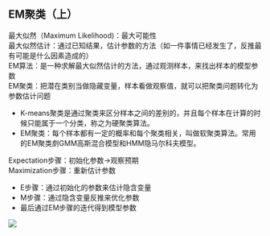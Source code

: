 ## EM聚类（上）
最大似然（Maximum Likelihood)：最大可能性  
最大似然估计：通过已知结果，估计参数的方法（如一件事情已经发生了，反推最有可能是什么因素造成的）  
EM算法：是一种求解最大似然估计的方法，通过观测样本，来找出样本的模型参数  
EM聚类：把潜在类别当做隐藏变量，样本看做观察值，就可以把聚类问题转化为参数估计问题  

- K-means聚类是通过聚类来区分样本之间的差别的，并且每个样本在计算的时候只能属于一个分类，称之为硬聚类算法。 
- EM聚类：每个样本都有一定的概率和每个聚类相关，叫做软聚类算法。常用的EM聚类㓟GMM高斯混合模型和HMM隐马尔科夫模型。

Expectation步骤：初始化参数->观察预期  
Maximization步骤：重新估计参数
- E步骤：通过初始化的参数来估计隐含变量  
- M步骤：通过隐含变量反推来优化参数  
- 最后通过EM步骤的迭代得到模型参数

![](./EM1.png)